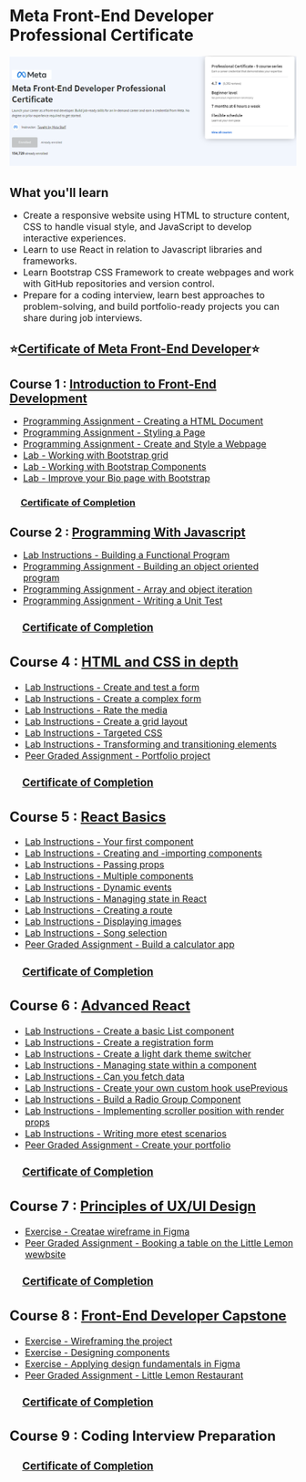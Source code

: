 # Meta Front-End Developer Professional Certificate

<img src="meta-fron-end-title.png" alt="Meta Front-End developer certificate header img"/>

## What you'll learn

-   <font size="3">Create a responsive website using HTML to structure content, CSS to handle visual style, and JavaScript to develop interactive experiences.</font>
-   <font size="3">Learn to use React in relation to Javascript libraries and frameworks.</font>
-   <font size="3">Learn Bootstrap CSS Framework to create webpages and work with GitHub repositories and version control.</font>
-   <font size="3">Prepare for a coding interview, learn best approaches to problem-solving, and build portfolio-ready projects you can share during job interviews.</font>

## ⭐️[Certificate of Meta Front-End Developer](https://coursera.org/share/140c409bdd76aa5fd0c4212ef19b47ac)⭐️

## Course 1 : [Introduction to Front-End Development](https://www.coursera.org/learn/introduction-to-front-end-development)

-   [<font size="3">Programming Assignment - Creating a HTML Document</font>](/Course1-Introduction-to-Front-End-Development/1-Creating-a-HTML-Document)
-   [<font size="3">Programming Assignment - Styling a Page</font>](/Course1-Introduction-to-Front-End-Development/2-Styling-a-Page)
-   [<font size="3">Programming Assignment - Create and Style a Webpage</font>](/Course1-Introduction-to-Front-End-Development/3-Create-and-Style-a-Webpage)
-   [<font size="3">Lab - Working with Bootstrap grid</font>](/Course1-Introduction-to-Front-End-Development/4-Lab-Working-with-Bootstrap-Grid/)
-   [<font size="3">Lab - Working with Bootstrap Components</font>](/Course1-Introduction-to-Front-End-Development/5-Lab-Working-with-Bootstrap-Components/)
-   [<font size="3">Lab - Improve your Bio page with Bootstrap</font>](/Course1-Introduction-to-Front-End-Development/6-Lab-Improve-your-Bio-Page-with-Bootstrap/)

### &nbsp;&nbsp;&nbsp;&nbsp;&nbsp;[Certificate of Completion](https://coursera.org/share/57c72c94f78302be01c359351247dd68) <br />

## Course 2 : [Programming With Javascript](/Course2-Programming-with-Javascript/)

-   [<font size="3">Lab Instructions - Building a Functional Program</fon>](/Course2-Programming-with-Javascript/1-Lab-Instructions-Building-a-Functional-Program)
-   [<font size="3">Programming Assignment - Building an object oriented program</font>](/Course2-Programming-with-Javascript/2-Programming-Assignment-Building-an-object-oriented-program)
-   [<font size="3">Programming Assignment - Array and object iteration</font>](/Course2-Programming-with-Javascript/3-Programming-Assignment-Array-and-object-iteration)
-   [<font size="3">Programming Assignment - Writing a Unit Test</font>](/Course2-Programming-with-Javascript/4-Programming-Assignment-Writing-a-Unit-Test)

### &nbsp;&nbsp;&nbsp;&nbsp;&nbsp;[Certificate of Completion](https://coursera.org/share/795965eee2cb169f8716bffcccffdcc0) <br />

## Course 4 : [HTML and CSS in depth](/Course4-HTML-and-CSS-in-depth/)

-   [<font size="3">Lab Instructions - Create and test a form</fon>](/Course4-HTML-and-CSS-in-depth/1-Lab-Create-and-test-a-form)
-   [<font size="3">Lab Instructions - Create a complex form</font>](/Course4-HTML-and-CSS-in-depth/2-Lab-Create-a-complex-form)
-   [<font size="3">Lab Instructions - Rate the media</font>](/Course4-HTML-and-CSS-in-depth/3-Lab-Rate-the-media)
-   [<font size="3">Lab Instructions - Create a grid layout</font>](/Course4-HTML-and-CSS-in-depth/4-Lab-Create-a-grid-layout)
-   [<font size="3">Lab Instructions - Targeted CSS</font>](/Course4-HTML-and-CSS-in-depth/5-Lab-Targeted-CSS)
-   [<font size="3">Lab Instructions - Transforming and transitioning elements</font>](/Course4-HTML-and-CSS-in-depth/6-Lab-Transforming-and-transitioning-elements)
-   [<font size="3">Peer Graded Assignment - Portfolio project](/Course4-HTML-and-CSS-in-depth/7-Peer-graded-Assignment-Portfolio-project)

### &nbsp;&nbsp;&nbsp;&nbsp;&nbsp;[Certificate of Completion](https://coursera.org/share/16d26d90e715a13b8babe6ec53815bcf) <br />

## Course 5 : [React Basics](/Course5-React-Basics/)

-   [<font size="3">Lab Instructions - Your first component</font>](/Course5-React-Basics/1-Lab-Your-first-component)
-   [<font size="3">Lab Instructions - Creating and -importing components</font>](/Course5-React-Basics/2-Lab-Creating-and-importing-components)
-   [<font size="3">Lab Instructions - Passing props</font>](/Course5-React-Basics/3-Lab-Passing-props)
-   [<font size="3">Lab Instructions - Multiple components</font>](/Course5-React-Basics/4-Lab-Multiple-components)
-   [<font size="3">Lab Instructions - Dynamic events</font>](/Course5-React-Basics/5-Lab-Dynamic-events)
-   [<font size="3">Lab Instructions - Managing state in React</font>](/Course5-React-Basics/6-Lab-Managing-state-in-React)
-   [<font size="3">Lab Instructions - Creating a route</font>](/Course5-React-Basics/7-Lab-Creating-a-route)
-   [<font size="3">Lab Instructions - Displaying images</font>](/Course5-React-Basics/8-Lab-Displaying-images)
-   [<font size="3">Lab Instructions - Song selection</font>](/Course5-React-Basics/9-Lab-Song-selection)
-   [<font size="3">Peer Graded Assignment - Build a calculator app](/Course5-React-Basics/10-Peer-graded-Assignment-Build-a-calculator-app)

### &nbsp;&nbsp;&nbsp;&nbsp;&nbsp;[Certificate of Completion](https://coursera.org/share/24c812300bcd0b147a96d3c0d9fdf70a) <br />

## Course 6 : [Advanced React](/Course6-Advanced-React/)

-   [<font size="3">Lab Instructions - Create a basic List component</font>](/Course6-Advanced-React/1-Lab-Exercise-Create-a-basic-List-component)
-   [<font size="3">Lab Instructions - Create a registration form</font>](/Course6-Advanced-React/2-Lab-Exercise-Create-a-registration-form)
-   [<font size="3">Lab Instructions - Create a light dark theme switcher</font>](/Course6-Advanced-React/3-Lab-Exercise-Create-a-light-dark-theme-switcher)
-   [<font size="3">Lab Instructions - Managing state within a component</font>](/Course6-Advanced-React/4-Lab-Exercise-Managing-state-within-a-component)
-   [<font size="3">Lab Instructions - Can you fetch data</font>](/Course6-Advanced-React/5-Lab-Exercise-Can-you-fetch-data)
-   [<font size="3">Lab Instructions - Create your own custom hook usePrevious</font>](/Course6-Advanced-React/6-Lab-Exercise-Create-your-own-custom-hook-usePrevious)
-   [<font size="3">Lab Instructions - Build a Radio Group Component</font>](/Course6-Advanced-React/7-Lab-Exercise-Build-a-Radio-Group-Component)
-   [<font size="3">Lab Instructions - Implementing scroller position with render props</font>](/Course6-Advanced-React/8-Lab-Exercise-Implementing-scroller-position-with-render-props)
-   [<font size="3">Lab Instructions - Writing more etest scenarios</font>](/Course6-Advanced-React/9-Lab-Exercise-Writing-more-test-scenarios)
-   [<font size="3">Peer Graded Assignment - Create your portfolio](/Course6-Advanced-React/10-Peer-graded-Assignment-Create-your-portfolio)

### &nbsp;&nbsp;&nbsp;&nbsp;&nbsp;[Certificate of Completion](https://coursera.org/share/24c812300bcd0b147a96d3c0d9fdf70a) <br />

## Course 7 : [Principles of UX/UI Design](/Course7-Principles-of-UX-UI-Design/)

-   [<font size="3">Exercise - Creatae wireframe in Figma</font>](/Course7-Principles-of-UX-UI-Design/1-Exercise-Create-wireframe-in-Figma)
-   [<font size="3">Peer Graded Assignment - Booking a table on the Little Lemon wewbsite</font>](/Course7-Principles-of-UX-UI-Design/2-Peer-graded-Assignment-Booking-a-table-on-the-Little-Lemon-website)

### &nbsp;&nbsp;&nbsp;&nbsp;&nbsp;[Certificate of Completion](https://coursera.org/share/0b90ee2af838eac40effa5e103e468e5) <br />

## Course 8 : [Front-End Developer Capstone](/Course8-Front-End-Developer-Capstone/)

-   [<font size="3">Exercise - Wireframing the project</font>](/Course8-Front-End-Developer-Capstone/1-Exercise-Wireframing-the-project)
-   [<font size="3">Exercise - Designing components</font>](/Course8-Front-End-Developer-Capstone/2-Exercise-Designing-components)
-   [<font size="3">Exercise - Applying design fundamentals in Figma</font>](/Course8-Front-End-Developer-Capstone/3-Exercise-Applying-design-fundamentals-in-Figma)
-   [<font size="3">Peer Graded Assignment - Little Lemon Restaurant</font>](https://github.com/yiyd1004/little-lemon)

### &nbsp;&nbsp;&nbsp;&nbsp;&nbsp;[Certificate of Completion](https://coursera.org/share/a964fc479cd14f85301ff265a745379c) <br />

## Course 9 : Coding Interview Preparation

### &nbsp;&nbsp;&nbsp;&nbsp;&nbsp;[Certificate of Completion](https://coursera.org/share/e9913dbfe9aecde559fa66ddc95c0769) <br />
